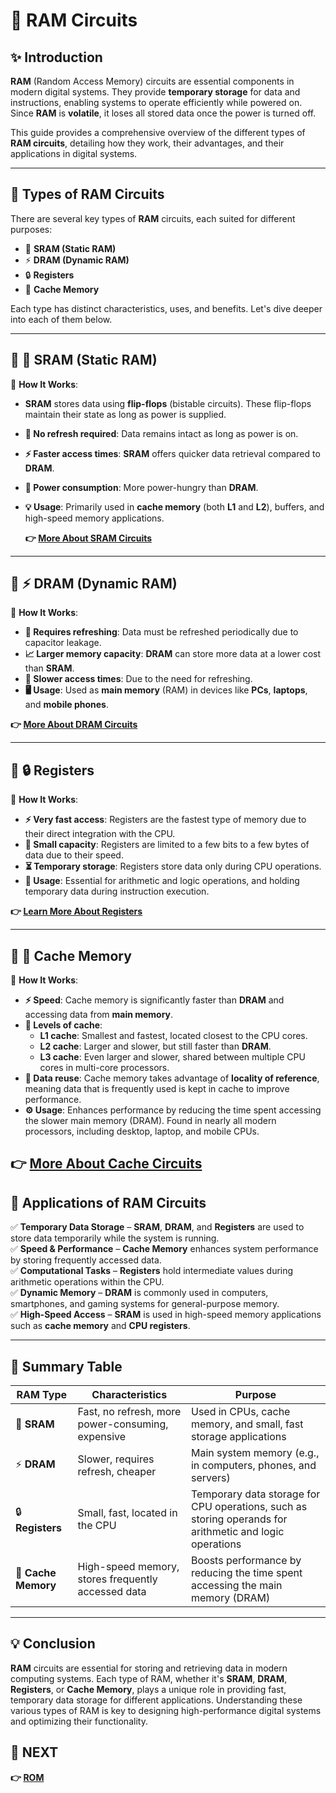 # 📘 **RAM Circuits**

## ✨ **Introduction**

**RAM** (Random Access Memory) circuits are essential components in modern digital systems. They provide **temporary storage** for data and instructions, enabling systems to operate efficiently while powered on. Since **RAM** is **volatile**, it loses all stored data once the power is turned off.

This guide provides a comprehensive overview of the different types of **RAM circuits**, detailing how they work, their advantages, and their applications in digital systems.

---

## 🔹 **Types of RAM Circuits**

There are several key types of **RAM** circuits, each suited for different purposes:

- 🧩 **SRAM (Static RAM)**
- ⚡ **DRAM (Dynamic RAM)**
- 🔒 **Registers**
- 💾 **Cache Memory**

Each type has distinct characteristics, uses, and benefits. Let's dive deeper into each of them below.

---

## 📌 **🧩 SRAM (Static RAM)**

🔹 **How It Works**:  
- **SRAM** stores data using **flip-flops** (bistable circuits). These flip-flops maintain their state as long as power is supplied.
- **🚫 No refresh required**: Data remains intact as long as power is on.
- **⚡ Faster access times**: **SRAM** offers quicker data retrieval compared to **DRAM**.
- **🔋 Power consumption**: More power-hungry than **DRAM**.
- **💡 Usage**: Primarily used in **cache memory** (both **L1** and **L2**), buffers, and high-speed memory applications.

  **👉 [More About SRAM Circuits](https://www.techtarget.com/whatis/definition/SRAM-static-random-access-memory)**

---

## 📌 **⚡ DRAM (Dynamic RAM)**

🔹 **How It Works**:  
- **🔄 Requires refreshing**: Data must be refreshed periodically due to capacitor leakage.
- **📈 Larger memory capacity**: **DRAM** can store more data at a lower cost than **SRAM**.
- **🐢 Slower access times**: Due to the need for refreshing.
- **🖥️ Usage**: Used as **main memory** (RAM) in devices like **PCs**, **laptops**, and **mobile phones**.


**👉 [More About DRAM Circuits](https://www.lenovo.com/ca/en/glossary/what-is-dram/?orgRef=https%253A%252F%252Fwww.google.com%252F&srsltid=AfmBOoo5XG3QSlf3mqxbWLcZ1E6Q-hjbVX08lxFRGLVN_6Sj7_g9qFLw)**

---

## 📌 **🔒 Registers**

🔹 **How It Works**:  
- **⚡ Very fast access**: Registers are the fastest type of memory due to their direct integration with the CPU.
- **📏 Small capacity**: Registers are limited to a few bits to a few bytes of data due to their speed.
- **⏳ Temporary storage**: Registers store data only during CPU operations.
- **🧮 Usage**: Essential for arithmetic and logic operations, and holding temporary data during instruction execution.

**👉 [Learn More About Registers](../../Sequential_Circuit/Register)**

---

## 📌 **💾 Cache Memory**

🔹 **How It Works**:  
- **⚡ Speed**: Cache memory is significantly faster than **DRAM** and accessing data from **main memory**.
- **🔢 Levels of cache**:
  - **L1 cache**: Smallest and fastest, located closest to the CPU cores.
  - **L2 cache**: Larger and slower, but still faster than **DRAM**.
  - **L3 cache**: Even larger and slower, shared between multiple CPU cores in multi-core processors.
- **🔄 Data reuse**: Cache memory takes advantage of **locality of reference**, meaning data that is frequently used is kept in cache to improve performance.
- **⚙️ Usage**: Enhances performance by reducing the time spent accessing the slower main memory (DRAM). Found in nearly all modern processors, including desktop, laptop, and mobile CPUs.

**👉 [More About Cache Circuits](https://www.lenovo.com/ca/en/glossary/what-is-cache-memory/?orgRef=https%253A%252F%252Fwww.google.com%252F&srsltid=AfmBOorxyS1gbpW1wPXYwXW5TltiDNN7jpbN_fqcTEvNAyDbDzd7F4xC)**
---

## 📌 **Applications of RAM Circuits**

✅ **Temporary Data Storage** – **SRAM**, **DRAM**, and **Registers** are used to store data temporarily while the system is running.  
✅ **Speed & Performance** – **Cache Memory** enhances system performance by storing frequently accessed data.  
✅ **Computational Tasks** – **Registers** hold intermediate values during arithmetic operations within the CPU.  
✅ **Dynamic Memory** – **DRAM** is commonly used in computers, smartphones, and gaming systems for general-purpose memory.  
✅ **High-Speed Access** – **SRAM** is used in high-speed memory applications such as **cache memory** and **CPU registers**.

---

## 📌 **Summary Table**

| **RAM Type**       | **Characteristics**                                  | **Purpose**                                |
|-------------------|------------------------------------------------------|--------------------------------------------|
| 🧩 **SRAM**        | Fast, no refresh, more power-consuming, expensive    | Used in CPUs, cache memory, and small, fast storage applications             |
| ⚡ **DRAM**        | Slower, requires refresh, cheaper                   | Main system memory (e.g., in computers, phones, and servers)                     |
| 🔒 **Registers**   | Small, fast, located in the CPU                     | Temporary data storage for CPU operations, such as storing operands for arithmetic and logic operations |
| 💾 **Cache Memory**| High-speed memory, stores frequently accessed data  | Boosts performance by reducing the time spent accessing the main memory (DRAM) |


---

## 💡 **Conclusion**

**RAM** circuits are essential for storing and retrieving data in modern computing systems. Each type of RAM, whether it's **SRAM**, **DRAM**, **Registers**, or **Cache Memory**, plays a unique role in providing fast, temporary data storage for different applications. Understanding these various types of RAM is key to designing high-performance digital systems and optimizing their functionality.

## 🔹 **NEXT**  
**👉 [ROM](../ROM)**

